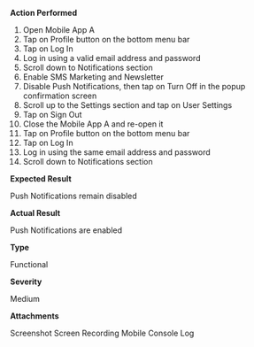 **Action Performed**
1. Open Mobile App A
2. Tap on Profile button on the bottom menu bar
3. Tap on Log In
4. Log in using a valid email address and password
5. Scroll down to Notifications section
6. Enable SMS Marketing and Newsletter
7. Disable Push Notifications, then tap on Turn Off in the popup confirmation screen
8. Scroll up to the Settings section and tap on User Settings
9. Tap on Sign Out
10. Close the Mobile App A and re-open it
11. Tap on Profile button on the bottom menu bar
12. Tap on Log In
13. Log in using the same email address and password
14. Scroll down to Notifications section



    
**Expected Result**

Push Notifications remain disabled

**Actual Result**

Push Notifications are enabled

**Type**

Functional

**Severity**

Medium

**Attachments**

Screenshot
Screen Recording
Mobile Console Log



